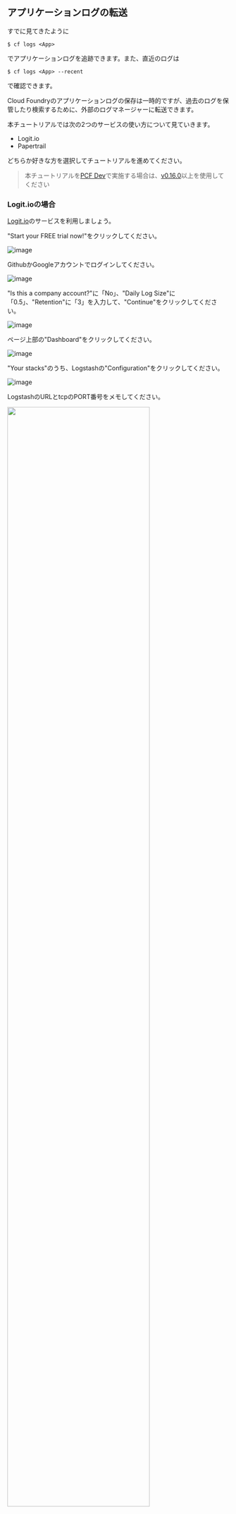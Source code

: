 ## アプリケーションログの転送

すでに見てきたように

``` console
$ cf logs <App>
```

でアプリケーションログを追跡できます。また、直近のログは

``` console
$ cf logs <App> --recent
```

で確認できます。

Cloud Foundryのアプリケーションログの保存は一時的ですが、過去のログを保管したり検索するために、外部のログマネージャーに転送できます。

本チュートリアルでは次の2つのサービスの使い方について見ていきます。

* Logit.io
* Papertrail

どちらか好きな方を選択してチュートリアルを進めてください。

> 本チュートリアルを[PCF Dev](pcf-dev.md)で実施する場合は、[v0.16.0](https://github.com/pivotal-cf/pcfdev/releases/tag/v0.16.0)以上を使用してください


### Logit.ioの場合



[Logit.io](https://logit.io/)のサービスを利用しましょう。

"Start your FREE trial now!"をクリックしてください。

![image](https://qiita-image-store.s3.amazonaws.com/0/1852/cb33c12c-2d91-dcda-542e-f6afba68d1f5.png)

GithubかGoogleアカウントでログインしてください。

![image](https://qiita-image-store.s3.amazonaws.com/0/1852/0915e3b9-ddf7-1a88-7a43-3dfc969a3a58.png)

"Is this a company account?"に「No」、"Daily Log Size"に「0.5」、"Retention"に「3」を入力して、"Continue"をクリックしてください。

![image](https://qiita-image-store.s3.amazonaws.com/0/1852/e485470f-3041-701e-6358-632c20a1754e.png)

ページ上部の"Dashboard"をクリックしてください。

![image](https://qiita-image-store.s3.amazonaws.com/0/1852/1fa3112c-78a9-a447-d2b0-0427d075ff98.png)

"Your stacks"のうち、Logstashの"Configuration"をクリックしてください。

![image](https://qiita-image-store.s3.amazonaws.com/0/1852/4d330c27-cefb-fec3-7d0a-5081b26ba29b.png)

LogstashのURLとtcpのPORT番号をメモしてください。

<img width="80%" src="https://qiita-image-store.s3.amazonaws.com/0/1852/18b3c48c-9cc5-af23-4cea-24e14f48d2f3.png">

`cf create-user-provided-service <Service Instance Name> -l syslog://<URL:PORT>`を実行し、アプリケーションログ転送サービスインスタンスを作成します。

``` console
$ cf create-user-provided-service hello-log -l syslog://40da81a6-797b-4a3c-925c-8574d419e211-ls.logit.io:12394
Creating user provided service hello-log in org tmaki / space development as ****@gmail.com...
OK
```

`cf services`で指定したサービスインスタンス名が表示されることを確認できます。

``` console
$ cf services
Getting services in org tmaki / space development as ****@gmail.com...
OK

name         service         plan   bound apps          last operation   
myredis      rediscloud      30mb   hello-redis-tmaki   create succeeded   
hello-log    user-provided 
```

Redisの場合と同様にログ転送サービスインスタンスも`hello-redis-<your name>`にバインドしてrestartしてください。

```
$ cf bind-service hello-redis-tmaki hello-log
$ cf restart hello-redis-tmaki
```

これで`hello-redis-tmaki`のアプリケーションログはLogit.ioへ転送されます。


[Dashboard](https://logit.io/Dashboard)にアクセスし、Kibanaの"Access"をクリックしてください。

![image](https://qiita-image-store.s3.amazonaws.com/0/1852/fa3f1dfa-8950-4832-feb0-ef9483da6ce2.png)

"Create"をクリックしてください。

![image](https://qiita-image-store.s3.amazonaws.com/0/1852/07ab22d0-f735-6374-647f-8bf707549b29.png)

"Set as default index"をクリックしてください。

![image](https://qiita-image-store.s3.amazonaws.com/0/1852/b0377176-59e1-bbd6-e145-2f2f24569452.png)

ページ上部の"Discover"をクリックすると、アプリケーションログを確認できます。

![image](https://qiita-image-store.s3.amazonaws.com/0/1852/ac470807-cc17-357e-2343-98d21e9632d1.png)

アプリケーションログの確認が終わったら`hello-redis-tmaki`を削除してください。

``` console
$ cf delete hello-redis-tmaki
```


### Papertrailの場合

[Papertrail](https://papertrailapp.com/)のサービスを利用しましょう。

EmailとPasswordを入力して、「Start Logging - Free Plan」をクリックしてください。

![image](https://qiita-image-store.s3.amazonaws.com/0/1852/39b90a9d-9cd1-bce8-d602-466a110ee104.png)

「Add your first system」をクリック

![image](https://qiita-image-store.s3.amazonaws.com/0/1852/72aae222-8e71-772b-b292-f773604f5784.png)

「Other situations: Port 514 | Other」の「Other」をクリック

![image](https://qiita-image-store.s3.amazonaws.com/0/1852/266426f4-f41e-8f9d-6e5d-811aa6abd070.png)

「I use Cloud Foundry」を選択し、「What should we call it?」にアプリケーション名を入力してください。ここでは`hello-cf`とします。

![image](https://qiita-image-store.s3.amazonaws.com/0/1852/946fc197-bbce-28e4-6414-aeb99db5ab4c.png)

表示された`logs*.papertrailapp.com:*****`をコピーしてください。

![image](https://qiita-image-store.s3.amazonaws.com/0/1852/57c6c05c-c800-27ff-3641-590c8dc361a5.png)


`cf create-user-provided-service <Service Instance Name> -l syslog://<URL:PORT>`を実行し、アプリケーションログ転送サービスインスタンスを作成します。

``` console
$ cf create-user-provided-service hello-log -l syslog://logs4.papertrailapp.com:37190
Creating user provided service hello-log in org tmaki / space development as ****@gmail.com...
OK
```

`cf services`で指定したサービスインスタンス名が表示されることを確認できます。

``` console
$ cf services
Getting services in org tmaki / space development as ****@gmail.com...
OK

name         service         plan   bound apps          last operation   
myredis      rediscloud      30mb   hello-redis-tmaki   create succeeded   
hello-log    user-provided 
```

Redisの場合と同様にログ転送サービスインスタンスも`hello-redis-<your name>`にバインドしてrestartしてください。

```
$ cf bind-service hello-redis-tmaki hello-log
$ cf restart hello-redis-tmaki
```

これで`hello-redis-tmaki`のアプリケーションログはPapertrailへ転送されます。


[Dashboard](https://papertrailapp.com/dashboard)にアクセスし、`hello-cf`をクリックしてください。


![image](https://qiita-image-store.s3.amazonaws.com/0/1852/82857789-00a1-ab67-2e91-4ef40eb1771a.png)

アプリケーションログを確認できます。検索や絞り込みが可能です。

![image](https://qiita-image-store.s3.amazonaws.com/0/1852/38fb41e8-b183-7b8b-f466-2aa315f22b80.png)


アプリケーションログの確認が終わったら`hello-redis-tmaki`を削除してください。

``` console
$ cf delete hello-redis-tmaki
```



> **ノート**
> 
> アプリケーションログをFluentdに転送したい場合の設定は[こちら](http://docs.pivotal.io/pivotalcf/devguide/services/fluentd.html)を参照してください。
